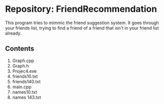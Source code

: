 # Repository: FriendRecommendation
This program tries to mimmic the friend suggestion system. It goes through your friends list, trying to find a friend of a friend that isn't in your friend list already.


## Contents
1. Graph.cpp
2. Graph.h
3. Projec4.exe
4. friends10.txt
5. friends140.txt
6. main.cpp
7. names10.txt
8. names 143.txt
